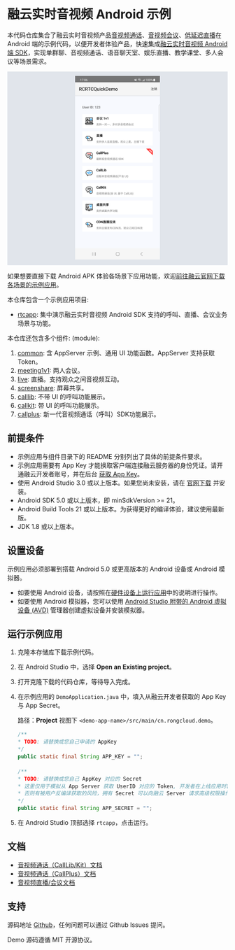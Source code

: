 # 融云实时音视频 Android 示例

本代码仓库集合了融云实时音视频产品[音视频通话]、[音视频会议]、[低延迟直播]在 Android 端的示例代码，以便开发者体验产品，快速集成[融云实时音视频 Android 端 SDK]，实现单群聊、音视频通话、语音聊天室、娱乐直播、教学课堂、多人会议等场景需求。

<p align="center" style="background-color: #e1e5eb; padding: 10px; margin-top: 5px; margin-bottom:5px;">
<img src="images/rtcapp-demo.png" width="40%">
</p>

如果想要直接下载 Android APK 体验各场景下应用功能，欢迎[前往融云官网下载各场景的示例应用](https://www.rongcloud.cn/downloads/demo)。

本仓库包含一个示例应用项目: 

- [rtcapp](rtcapp): 集中演示融云实时音视频 Android SDK 支持的呼叫、直播、会议业务场景与功能。

本仓库还包含多个组件: (module): 

1. [common](common): 含 AppServer 示例、通用 UI 功能函数。AppServer 支持获取 Token。
2. [meeting1v1](meeting1v1): 两人会议。
3. [live](live): 直播。支持观众之间音视频互动。
4. [screenshare](screenshare): 屏幕共享。
5. [calllib](calllib): 不带 UI 的呼叫功能展示。
6. [callkit](callkit): 带 UI 的呼叫功能展示。
7. [callplus](callplus): 新一代音视频通话（呼叫）SDK功能展示。

## 前提条件

* 示例应用与组件目录下的 README 分别列出了具体的前提条件要求。
* 示例应用需要有 App Key 才能换取客户端连接融云服务器的身份凭证。请开通融云开发者账号，并在后台 [获取 App Key](https://developer.rongcloud.cn/app/appkey)。
* 使用 Android Studio 3.0 或以上版本。如果您尚未安装，请在 [官网下载](https://developer.android.com/studio/index.html) 并安装。
* Android SDK 5.0 或以上版本，即 minSdkVersion >= 21。
* Android Build Tools 21 或以上版本。为获得更好的编译体验，建议使用最新版。
* JDK 1.8 或以上版本。

## 设置设备

示例应用必须部署到搭载 Android 5.0 或更高版本的 Android 设备或 Android 模拟器。

* 如要使用 Android 设备，请按照在[硬件设备上运行应用](https://developer.android.com/studio/run/device.html)中的说明进行操作。
* 如要使用 Android 模拟器，您可以使用 [Android Studio 附带的 Android 虚拟设备 (AVD)](https://developer.android.com/studio/run/managing-avds.html) 管理器创建虚拟设备并安装模拟器。

## 运行示例应用

1. 克隆本存储库下载示例代码。
1. 在 Android Studio 中，选择 **Open an Existing project**。
1. 打开克隆下载的代码仓库，等待导入完成。
1. 在示例应用的 `DemoApplication.java` 中，填入从融云开发者获取的 App Key 与 App Secret。

    路径：**Project** 视图下 `<demo-app-name>/src/main/cn.rongcloud.demo`。

    ```java
    /**
    * TODO: 请替换成您自己申请的 AppKey
    */
    public static final String APP_KEY = "";
    
    /**
    * TODO: 请替换成您自己 AppKey 对应的 Secret
    * 这里仅用于模拟从 App Server 获取 UserID 对应的 Token, 开发者在上线应用时客户端代码不要存储该 Secret，
    * 否则有被用户反编译获取的风险，拥有 Secret 可以向融云 Server 请求高级权限操作，对应用安全造成恶劣影响。
    */
    public static final String APP_SECRET = "";
    ```

1. 在 Android Studio 顶部选择 `rtcapp`，点击运行。

## 文档

- [音视频通话（CallLib/Kit）文档]
- [音视频通话（CallPlus）文档]
- [音视频直播/会议文档]

## 支持

源码地址 [Github](https://github.com/rongcloud/rtc-quickdemo-android)，任何问题可以通过 Github Issues 提问。

Demo 源码遵循 MIT 开源协议。

<!-- Reference links below -->

<!-- links to official website pages-->

[音视频通话]: https://www.rongcloud.cn/product/call

[音视频会议]: https://www.rongcloud.cn/product/meeting

[低延迟直播]: https://www.rongcloud.cn/product/live

[融云实时音视频 Android 端 SDK]: https://www.rongcloud.cn/downloads

<!-- links to docs -->

[音视频通话（CallLib/Kit）文档]: https://doc.rongcloud.cn/call/Android/5.X/demo

[音视频通话（CallPlus）文档]: https://doc.rongcloud.cn/callplus/Android/1.X/make-first-call

[音视频直播/会议文档]: https://doc.rongcloud.cn/rtc/Android/5.X/demo

<!-- links to ops -->

[获取 App Key]: https://developer.rongcloud.cn/app/appkey/
